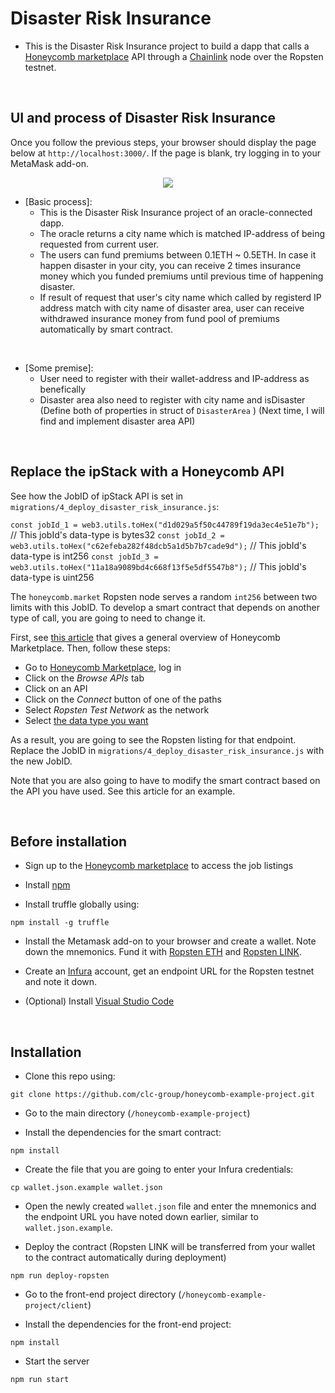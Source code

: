 # Disaster Risk Insurance

- This is the Disaster Risk Insurance project to build a dapp that calls a [Honeycomb marketplace](https://honeycomb.market) API through a [Chainlink](https://chain.link) node over the Ropsten testnet.


<br>

## UI and process of Disaster Risk Insurance

Once you follow the previous steps, your browser should display the page below at `http://localhost:3000/`.
If the page is blank, try logging in to your MetaMask add-on.

<p align="center">
  <img src="https://user-images.githubusercontent.com/19357502/69968567-f4e1e780-151a-11ea-9a1c-2f2015e51e05.png"/>
</p>

- [Basic process]:
  - This is the Disaster Risk Insurance project of an oracle-connected dapp.
  - The oracle returns a city name which is matched IP-address of being requested from current user.
  - The users can fund premiums between 0.1ETH ~ 0.5ETH.
  In case it happen disaster in your city, you can receive 2 times insurance money which you funded premiums until previous time of happening disaster.
  - If result of request that user's city name which called by registerd IP address match with city name of disaster area, user can receive withdrawed insurance money from fund pool of premiums automatically by smart contract. 

<br>

- [Some premise]:
  - User need to register with their wallet-address and IP-address as benefically
  - Disaster area also need to register with city name and isDisaster (Define both of properties in struct of `DisasterArea` ) 
    (Next time, I will find and implement disaster area API)

<br>


## Replace the ipStack with a Honeycomb API

See how the JobID of ipStack API is set in `migrations/4_deploy_disaster_risk_insurance.js`:

`const jobId_1 = web3.utils.toHex("d1d029a5f50c44789f19da3ec4e51e7b");`    // This jobId's data-type is bytes32
`const jobId_2 = web3.utils.toHex("c62efeba282f48dcb5a1d5b7b7cade9d");`    // This jobId's data-type is int256
`const jobId_3 = web3.utils.toHex("11a18a9089bd4c668f13f5e5df5547b8");`    // This jobId's data-type is uint256

The `honeycomb.market` Ropsten node serves a random `int256` between two limits with this JobID.
To develop a smart contract that depends on another type of call, you are going to need to change it.

First, see [this article](https://medium.com/clc-group/honeycomb-marketplace-101-for-ethereum-developers-c7c63c2d3049) that gives a general overview of Honeycomb Marketplace.
Then, follow these steps:
- Go to [Honeycomb Marketplace](https://honeycomb.market), log in
- Click on the *Browse APIs* tab
- Click on an API
- Click on the *Connect* button of one of the paths
- Select *Ropsten Test Network* as the network
- Select [the data type you want](https://medium.com/clc-group/how-to-choose-the-data-type-on-honeycomb-marketplace-f77552099a1f)

As a result, you are going to see the Ropsten listing for that endpoint.
Replace the JobID in `migrations/4_deploy_disaster_risk_insurance.js` with the new JobID.

Note that you are also going to have to modify the smart contract based on the API you have used.
See this article for an example.

<br>


## Before installation

- Sign up to the [Honeycomb marketplace](https://honeycomb.marketplace) to access the job listings

- Install [npm](https://www.npmjs.com/get-npm)

- Install truffle globally using:

`npm install -g truffle`

- Install the Metamask add-on to your browser and create a wallet.
Note down the mnemonics.
Fund it with [Ropsten ETH](https://faucet.metamask.io/) and [Ropsten LINK](https://ropsten.chain.link/).

- Create an [Infura](https://infura.io/) account, get an endpoint URL for the Ropsten testnet and note it down.

- (Optional) Install [Visual Studio Code](https://code.visualstudio.com/)

<br>

## Installation

- Clone this repo using:

`git clone https://github.com/clc-group/honeycomb-example-project.git`

- Go to the main directory (`/honeycomb-example-project`)

- Install the dependencies for the smart contract:

`npm install`

- Create the file that you are going to enter your Infura credentials:

`cp wallet.json.example wallet.json`

- Open the newly created `wallet.json` file and enter the mnemonics and the endpoint URL you have noted down earlier, similar to `wallet.json.example`.

- Deploy the contract (Ropsten LINK will be transferred from your wallet to the contract automatically during deployment)

`npm run deploy-ropsten`

- Go to the front-end project directory (`/honeycomb-example-project/client`)

- Install the dependencies for the front-end project:

`npm install`

- Start the server

`npm run start`
